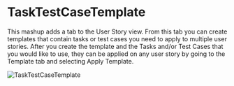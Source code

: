 TaskTestCaseTemplate
==================

This mashup adds a tab to the User Story view.  From this tab you can create templates that contain tasks or test cases you need to apply to multiple user stories.  After you create the template and the Tasks and/or Test Cases that you would like to use, they can be applied on any user story by going to the Template tab and selecting Apply Template.

![TaskTestCaseTemplate](https://github.com/TargetProcess/TP3MashupLibrary/raw/master/Task%20TestCase%20Template/TaskTestCaseTemplate.png)